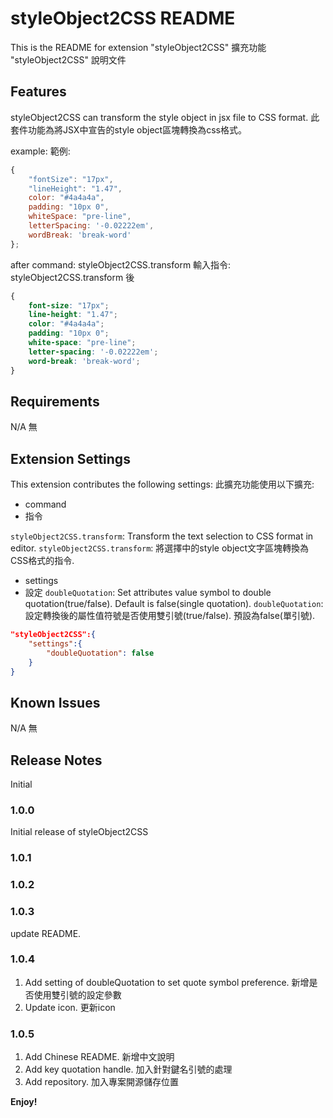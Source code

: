# styleObject2CSS README

This is the README for extension "styleObject2CSS"
擴充功能 "styleObject2CSS" 說明文件

## Features

styleObject2CSS can transform the style object in jsx file to CSS format.
此套件功能為將JSX中宣告的style object區塊轉換為css格式。

example:
範例:

```javascript
{
    "fontSize": "17px",
    "lineHeight": "1.47",
    color: "#4a4a4a",
    padding: "10px 0",
    whiteSpace: "pre-line",
    letterSpacing: '-0.02222em',
    wordBreak: 'break-word'
};
```

after command: styleObject2CSS.transform
輸入指令: styleObject2CSS.transform 後

```SCSS
{
    font-size: "17px";
    line-height: "1.47";
    color: "#4a4a4a";
    padding: "10px 0";
    white-space: "pre-line";
    letter-spacing: '-0.02222em';
    word-break: 'break-word';
}
```

## Requirements

N/A
無

## Extension Settings

This extension contributes the following settings:
此擴充功能使用以下擴充:

* command
* 指令

`styleObject2CSS.transform`: Transform the text selection to CSS format in editor.
`styleObject2CSS.transform`: 將選擇中的style object文字區塊轉換為CSS格式的指令.

* settings
* 設定
`doubleQuotation`: Set attributes value symbol to double quotation(true/false). Default is false(single quotation).
`doubleQuotation`: 設定轉換後的屬性值符號是否使用雙引號(true/false). 預設為false(單引號).

```JSON
"styleObject2CSS":{
    "settings":{
        "doubleQuotation": false
    }
}
```

## Known Issues

N/A
無

## Release Notes

Initial

### 1.0.0

Initial release of styleObject2CSS

### 1.0.1
### 1.0.2
### 1.0.3

update README.

### 1.0.4
1. Add setting of doubleQuotation  to set quote symbol preference.
新增是否使用雙引號的設定參數
2. Update icon.
更新icon

### 1.0.5
1. Add Chinese README.
新增中文說明
2. Add key quotation handle.
加入針對鍵名引號的處理
3. Add repository.
加入專案開源儲存位置

**Enjoy!**
